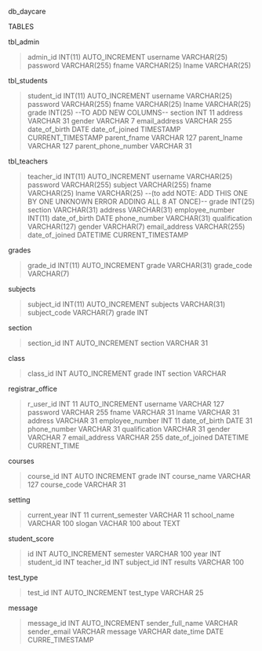 db_daycare

TABLES

tbl_admin
>admin_id INT(11) AUTO_INCREMENT
>username VARCHAR(25)
>password VARCHAR(255)
>fname VARCHAR(25)
>lname VARCHAR(25)

tbl_students 
>student_id INT(11) AUTO_INCREMENT
>username VARCHAR(25)
>password VARCHAR(255)
>fname  VARCHAR(25)
>lname VARCHAR(25)
>grade INT(25)
--TO ADD NEW COLUMNS-- 
section INT 11 
address VARCHAR 31
gender VARCHAR 7 
email_address VARCHAR 255 
date_of_birth DATE 
date_of_joined TIMESTAMP CURRENT_TIMESTAMP
parent_fname VARCHAR 127 
parent_lname VARCHAR 127
parent_phone_number VARCHAR 31 

tbl_teachers
>teacher_id INT(11) AUTO_INCREMENT
>username VARCHAR(25)
>password VARCHAR(255)
>subject VARCHAR(255)
>fname VARCHAR(25)
>lname VARCHAR(25)
--(to add NOTE: ADD THIS ONE BY ONE UNKNOWN ERROR ADDING ALL 8 AT ONCE)-- 
>grade INT(25)
>section VARCHAR(31) 
>address VARCHAR(31)
>employee_number INT(11)
>date_of_birth DATE 
>phone_number VARCHAR(31)
>qualification VARCHAR(127)
>gender VARCHAR(7)
>email_address VARCHAR(255)
>date_of_joined DATETIME CURRENT_TIMESTAMP


grades
>grade_id INT(11) AUTO_INCREMENT
>grade VARCHAR(31)
>grade_code VARCHAR(7)

subjects
>subject_id INT(11) AUTO_INCREMENT
>subjects VARCHAR(31)
>subject_code VARCHAR(7)
>grade INT 

section
>section_id INT AUTO_INCREMENT
>section VARCHAR 31

class
>class_id INT AUTO_INCREMENT
>grade INT
>section VARCHAR

registrar_office
>r_user_id INT 11 AUTO_INCREMENT
>username VARCHAR 127
>password VARCHAR 255
>fname VARCHAR 31
>lname VARCHAR 31
>address VARCHAR 31
>employee_number INT 11
>date_of_birth DATE 31
>phone_number VARCHAR 31 
>qualification VARCHAR 31
>gender VARCHAR 7
>email_address VARCHAR 255
>date_of_joined DATETIME  CURRENT_TIME

courses
>course_id INT AUTO INCREMENT
>grade INT 
>course_name VARCHAR 127
>course_code VARCHAR 31  

setting  
>current_year INT 11 
>current_semester VARCHAR 11
>school_name VARCHAR 100 
>slogan VACHAR 100 
>about TEXT


student_score
>id INT AUTO_INCREMENT
>semester VARCHAR 100 
>year INT 
>student_id INT 
>teacher_id INT 
>subject_id INT 
>results VARCHAR 100

test_type

>test_id INT AUTO_INCREMENT
>test_type VARCHAR 25

message 

>message_id INT AUTO_INCREMENT
>sender_full_name VARCHAR 
>sender_email VARCHAR 
>message VARCHAR 
>date_time DATE CURRE_TIMESTAMP
